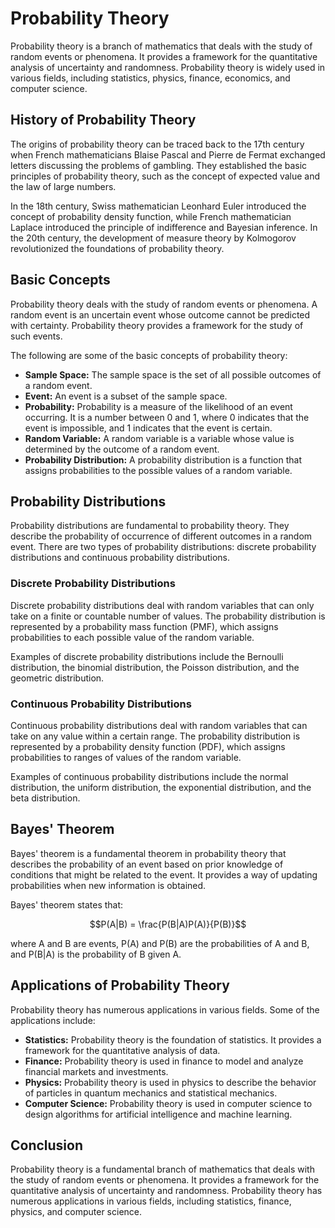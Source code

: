 # Probability Theory

Probability theory is a branch of mathematics that deals with the study of random events or phenomena. It provides a framework for the quantitative analysis of uncertainty and randomness. Probability theory is widely used in various fields, including statistics, physics, finance, economics, and computer science.

## History of Probability Theory

The origins of probability theory can be traced back to the 17th century when French mathematicians Blaise Pascal and Pierre de Fermat exchanged letters discussing the problems of gambling. They established the basic principles of probability theory, such as the concept of expected value and the law of large numbers.

In the 18th century, Swiss mathematician Leonhard Euler introduced the concept of probability density function, while French mathematician Laplace introduced the principle of indifference and Bayesian inference. In the 20th century, the development of measure theory by Kolmogorov revolutionized the foundations of probability theory.

## Basic Concepts

Probability theory deals with the study of random events or phenomena. A random event is an uncertain event whose outcome cannot be predicted with certainty. Probability theory provides a framework for the study of such events. 

The following are some of the basic concepts of probability theory:

- **Sample Space:** The sample space is the set of all possible outcomes of a random event.
- **Event:** An event is a subset of the sample space.
- **Probability:** Probability is a measure of the likelihood of an event occurring. It is a number between 0 and 1, where 0 indicates that the event is impossible, and 1 indicates that the event is certain.
- **Random Variable:** A random variable is a variable whose value is determined by the outcome of a random event.
- **Probability Distribution:** A probability distribution is a function that assigns probabilities to the possible values of a random variable.

## Probability Distributions

Probability distributions are fundamental to probability theory. They describe the probability of occurrence of different outcomes in a random event. There are two types of probability distributions: discrete probability distributions and continuous probability distributions.

### Discrete Probability Distributions

Discrete probability distributions deal with random variables that can only take on a finite or countable number of values. The probability distribution is represented by a probability mass function (PMF), which assigns probabilities to each possible value of the random variable.

Examples of discrete probability distributions include the Bernoulli distribution, the binomial distribution, the Poisson distribution, and the geometric distribution.

### Continuous Probability Distributions

Continuous probability distributions deal with random variables that can take on any value within a certain range. The probability distribution is represented by a probability density function (PDF), which assigns probabilities to ranges of values of the random variable.

Examples of continuous probability distributions include the normal distribution, the uniform distribution, the exponential distribution, and the beta distribution.

## Bayes' Theorem

Bayes' theorem is a fundamental theorem in probability theory that describes the probability of an event based on prior knowledge of conditions that might be related to the event. It provides a way of updating probabilities when new information is obtained.

Bayes' theorem states that:

$$P(A|B) = \frac{P(B|A)P(A)}{P(B)}$$

where A and B are events, P(A) and P(B) are the probabilities of A and B, and P(B|A) is the probability of B given A.

## Applications of Probability Theory

Probability theory has numerous applications in various fields. Some of the applications include:

- **Statistics:** Probability theory is the foundation of statistics. It provides a framework for the quantitative analysis of data.
- **Finance:** Probability theory is used in finance to model and analyze financial markets and investments.
- **Physics:** Probability theory is used in physics to describe the behavior of particles in quantum mechanics and statistical mechanics.
- **Computer Science:** Probability theory is used in computer science to design algorithms for artificial intelligence and machine learning.

## Conclusion

Probability theory is a fundamental branch of mathematics that deals with the study of random events or phenomena. It provides a framework for the quantitative analysis of uncertainty and randomness. Probability theory has numerous applications in various fields, including statistics, finance, physics, and computer science.
